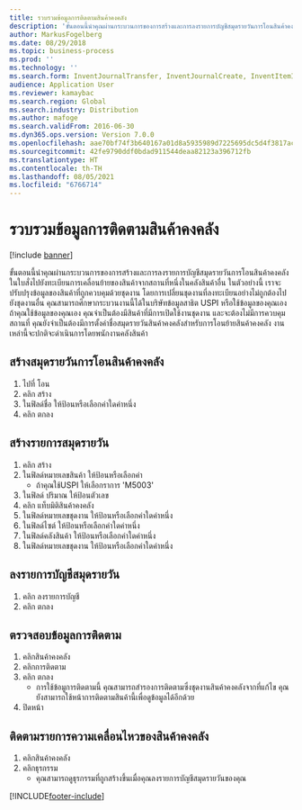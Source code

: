 ```yaml
---
title: รวบรวมข้อมูลการติดตามสินค้าคงคลัง
description: 'ขั้นตอนนี้นำคุณผ่านกระบวนการของการสร้างและการลงรายการบัญชีสมุดรายวันการโอนสินค้าคงคลังในใบสั่งไปยังทะเบียนการเคลื่อนย้ายของสินค้าจากสถานที่หนึ่งในคลังสินค้าอื่น '
author: MarkusFogelberg
ms.date: 08/29/2018
ms.topic: business-process
ms.prod: ''
ms.technology: ''
ms.search.form: InventJournalTransfer, InventJournalCreate, InventItemIdLookupSimple, InventBatchIdLookup, InventLocationIdLookup, InventDimTracking, InventTrans
audience: Application User
ms.reviewer: kamaybac
ms.search.region: Global
ms.search.industry: Distribution
ms.author: mafoge
ms.search.validFrom: 2016-06-30
ms.dyn365.ops.version: Version 7.0.0
ms.openlocfilehash: aae70bf74f3b640167a01d8a5935989d7225695dc5d4f3817ac2ce92d191cb31
ms.sourcegitcommit: 42fe9790ddf0bdad911544deaa82123a396712fb
ms.translationtype: HT
ms.contentlocale: th-TH
ms.lasthandoff: 08/05/2021
ms.locfileid: "6766714"
---
```

# <a name="correct-inventory-tracking-information"></a>รวบรวมข้อมูลการติดตามสินค้าคงคลัง

[!include [banner](../../includes/banner.md)]

ขั้นตอนนี้นำคุณผ่านกระบวนการของการสร้างและการลงรายการบัญชีสมุดรายวันการโอนสินค้าคงคลังในใบสั่งไปยังทะเบียนการเคลื่อนย้ายของสินค้าจากสถานที่หนึ่งในคลังสินค้าอื่น  ในตัวอย่างนี้ เราจะปรับปรุงข้อมูลของสินค้าที่ถูกควบคุมด้วยชุดงาน โดยการเปลี่ยนชุดงานที่ลงทะเบียนอย่างไม่ถูกต้องไปยังชุดงานอื่น คุณสามารถศึกษากระบวนงานนี้ได้ในบริษัทข้อมูลสาธิต USPI หรือใช้ข้อมูลของคุณเอง ถ้าคุณใช้ข้อมูลของคุณเอง คุณจำเป็นต้องมีสินค้าที่มีการเปิดใช้งานชุดงาน และจะต้องไม่มีการควบคุมสถานที่ คุณยังจำเป็นต้องมีการตั้งค่าชื่อสมุดรายวันสินค้าคงคลังสำหรับการโอนย้ายสินค้าคงคลัง งานเหล่านี้จะปกติจะดำเนินการโดยพนักงานคลังสินค้า


## <a name="create-an-inventory-transfer-journal"></a>สร้างสมุดรายวันการโอนสินค้าคงคลัง
1. ไปที่ โอน
2. คลิก สร้าง
3. ในฟิลด์ชื่อ ให้ป้อนหรือเลือกค่าใดค่าหนึ่ง
4. คลิก ตกลง

## <a name="create-journal-lines"></a>สร้างรายการสมุดรายวัน
1. คลิก สร้าง
2. ในฟิลด์หมายเลขสินค้า ให้ป้อนหรือเลือกค่า
    * ถ้าคุณใช้USPI ให้เลือกราการ 'M5003'  
3. ในฟิลด์ ปริมาณ ให้ป้อนตัวเลข
4. คลิก แท็บมิติสินค้าคงคลัง
5. ในฟิลด์หมายเลขชุดงาน ให้ป้อนหรือเลือกค่าใดค่าหนึ่ง
6. ในฟิลด์ไซต์ ให้ป้อนหรือเลือกค่าใดค่าหนึ่ง
7. ในฟิลด์คลังสินค้า ให้ป้อนหรือเลือกค่าใดค่าหนึ่ง
8. ในฟิลด์หมายเลขชุดงาน ให้ป้อนหรือเลือกค่าใดค่าหนึ่ง

## <a name="post-the-journal"></a>ลงรายการบัญชีสมุดรายวัน
1. คลิก ลงรายการบัญชี
2. คลิก ตกลง

## <a name="check-tracing-information"></a>ตรวจสอบข้อมูลการติดตาม
1. คลิกสินค้าคงคลัง
2. คลิกการติดตาม
3. คลิก ตกลง
    * การใช้ข้อมูการติดตามนี้ คุณสามารถสำรองการติดตามซึ่งชุดงานสินค้าคงคลังจากที่แก้ไข   คุณยังสามารถใช้หน้าการติดตามสินค้านี้เพื่อดูข้อมูลได้อีกด้วย  
4. ปิดหน้า

## <a name="check-inventory-transactions"></a>ติดตามรายการความเคลื่อนไหวของสินค้าคงคลัง
1. คลิกสินค้าคงคลัง
2. คลิกธุรกรรม
    * คุณสามารถดูธุรกรรมที่ถูกสร้างขึ้นเมื่อคุณลงรายการบัญชีสมุดรายวันของคุณ   



[!INCLUDE[footer-include](../../../includes/footer-banner.md)]